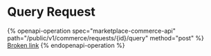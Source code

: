 # Query Request

{% openapi-operation spec="marketplace-commerce-api" path="/public/v1/commerce/requests/{id}/query" method="post" %}
[Broken link](broken-reference)
{% endopenapi-operation %}
